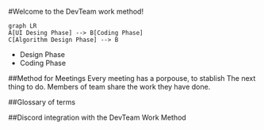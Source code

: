 #Welcome to the DevTeam work method!
```mermaid
graph LR
A[UI Desing Phase] --> B[Coding Phase]
C[Algorithm Design Phase] --> B
```
- Design Phase
- Coding Phase



##Method for Meetings
Every meeting has a porpouse, to stablish The next thing to do.
Members of team share the work they have done. 






##Glossary of terms

##Discord integration with the DevTeam Work Method
